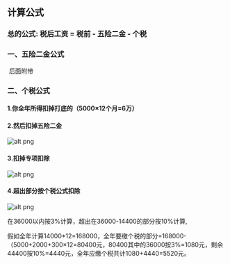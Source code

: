

##  计算公式



### 总的公式: 税后工资 = 税前 - 五险二金 - 个税

### 一、五险二金公式
​	后面附带

### 二、个税公式
#### 1.你全年所得扣掉打底的（5000×12个月=6万）

#### 2.然后扣掉五险二金

![alt png](http://www.yuangongfuli.net/d/file/falv/wuxian/1503907610110183.jpg)

#### 3.扣掉专项扣除 

![alt png](http://img.house.china.com.cn/upload/image/20181022/6367581676003757781848448.png)

#### 4.超出部分按个税公式扣除

![alt png](https://iknow-pic.cdn.bcebos.com/279759ee3d6d55fbe8908f7662224f4a20a4dd08?x-bce-process=image/resize,m_lfit,w_600,h_800,limit_1)

在36000以内按3%计算，超出在36000-14400的部分按10%计算,

假如全年计算14000*12=168000，全年要缴个税的部分=168000-（5000+2000+300×12=80400元，80400其中的36000按3%=1080元，剩余44400按10%=4440元，全年应缴个税共计1080+4440=5520元。

